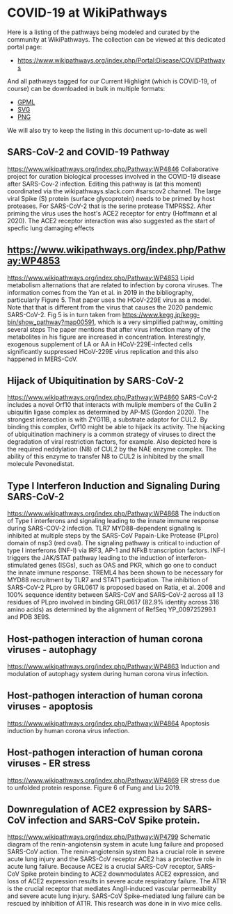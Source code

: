 # COVID-19 at WikiPathways
Here is a listing of the pathways being modeled and curated by the community at WikiPathways. The collection can be viewed at this dedicated portal page: 
* https://www.wikipathways.org/index.php/Portal:Disease/COVIDPathways

And all pathways tagged for our Current Highlight (which is COVID-19, of course) can be downloaded in bulk in multiple formats:
* [GPML](https://www.wikipathways.org//wpi/batchDownload.php?species=Homo%20sapiens&fileType=gpml&tag=Curation:CurrentHighlight)
* [SVG](https://www.wikipathways.org//wpi/batchDownload.php?species=Homo%20sapiens&fileType=svg&tag=Curation:CurrentHighlight)
* [PNG](https://www.wikipathways.org//wpi/batchDownload.php?species=Homo%20sapiens&fileType=png&tag=Curation:CurrentHighlight)

We will also try to keep the listing in this document up-to-date as well

## SARS-CoV-2 and COVID-19 Pathway
https://www.wikipathways.org/index.php/Pathway:WP4846
Collaborative project for curation biological processes involved in the COVID-19 disease after SARS-Cov-2 infection. Editing this pathway is (at this moment) coordinated via the wikipathways.slack.com #sarscov2 channel.
The large viral Spike (S) protein (surface glycoprotein) needs to be primed by host proteases. For SARS-CoV-2 that is the serine protease TMPRSS2. After priming the virus uses the host's ACE2 receptor for entry (Hoffmann et al 2020). The ACE2 receptor interaction was also suggested as the start of specfic lung damaging effects 

## https://www.wikipathways.org/index.php/Pathway:WP4853
https://www.wikipathways.org/index.php/Pathway:WP4853
Lipid metabolism alternations that are related to infection by corona viruses. The information comes from the Yan et al. in 2019 in the bibliography, particularly Figure 5. That paper uses the HCoV-229E virus as a model. Note that that is different from the virus that causes the 2020 pandemic SARS-CoV-2. Fig 5 is in turn taken from https://www.kegg.jp/kegg-bin/show_pathway?map00591, which is a very simplified pathway, omitting several steps The paper mentions that after virus infection many of the metabolites in his figure are increased in concentration. Interestingly, exogenous supplement of LA or AA in HCoV-229E-infected cells significantly suppressed HCoV-229E virus replication and this also happened in MERS-CoV.

## Hijack of Ubiquitination by SARS-CoV-2
https://www.wikipathways.org/index.php/Pathway:WP4860
SARS-CoV-2 includes a novel Orf10 that interacts with muliple members of the Cullin 2 ubiquitin ligase complex as determined by AP-MS (Gordon 2020). The strongest interaction is with ZYG11B, a substrate adaptor for CUL2. By binding this complex, Orf10 might be able to hijack its activity. The hijacking of ubiquitination machinery is a common strategy of viruses to direct the degradation of viral restriction factors, for example. Also depicted here is the required neddylation (N8) of CUL2 by the NAE enzyme complex. The ability of this enzyme to transfer N8 to CUL2 is inhibited by the small molecule Pevonedistat.

## Type I Interferon Induction and Signaling During SARS-CoV-2
https://www.wikipathways.org/index.php/Pathway:WP4868
The induction of Type I interferons and signaling leading to the innate immune response during SARS-COV-2 infection. TLR7 MYD88-dependent signaling is inhibited at multiple steps by the SARS-CoV Papain-Like Protease (PLpro) domain of nsp3 (red oval). The signaling pathway is critical to induction of type I interferons (INF-I) via IRF3, AP-1 and NFkB transcription factors. INF-I triggers the JAK/STAT pathway leading to the induction of interferon-stimulated genes (ISGs), such as OAS and PKR, which go one to conduct the innate immune response. TREML4 has been shown to be necessary for MYD88 recruitment by TLR7 and STAT1 participation. The inhibition of SARS-CoV-2 PLpro by GRL0617 is proposed based on Ratia, et al. 2008 and 100% sequence identity between SARS-CoV and SARS-CoV-2 across all 13 residues of PLpro involved in binding GRL0617 (82.9% identity across 316 amino acids) as determined by the alignment of RefSeq YP_009725299.1 and PDB 3E9S.

## Host-pathogen interaction of human corona viruses - autophagy
https://www.wikipathways.org/index.php/Pathway:WP4863
Induction and modulation of autophagy system during human corona virus infection.

## Host-pathogen interaction of human corona viruses - apoptosis
https://www.wikipathways.org/index.php/Pathway:WP4864
Apoptosis induction by human corona virus infection.

## Host-pathogen interaction of human corona viruses - ER stress
https://www.wikipathways.org/index.php/Pathway:WP4869
ER stress due to unfolded protein response. Figure 6 of Fung and Liu 2019. 

## Downregulation of ACE2 expression by SARS-CoV infection and SARS-CoV Spike protein.
https://www.wikipathways.org/index.php/Pathway:WP4799
Schematic diagram of the renin-angiotensin system in acute lung failure and proposed SARS-CoV action. The renin-angiotensin system has a crucial role in severe acute lung injury and the SARS-CoV receptor ACE2 has a protective role in acute lung failure. Because ACE2 is a crucial SARS-CoV receptor, SARS-CoV Spike protein binding to ACE2 downmodulates ACE2 expression, and loss of ACE2 expression results in severe acute respiratory failure. The AT1R is the crucial receptor that mediates AngII-induced vascular permeability and severe acute lung injury. SARS-CoV Spike–mediated lung failure can be rescued by inhibition of AT1R. This research was done in in vivo mice cells.
